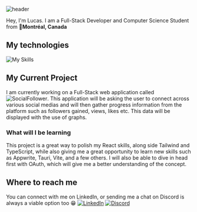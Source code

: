 ![header](https://capsule-render.vercel.app/api?type=waving&height=300&color=gradient&customColorList=21&text=Lucas%20Chauveau&reversal=false&textBg=false&strokeWidth=0&stroke=00FF00&desc=Full-Stack%20Developer&descSize=30&descAlignY=56&fontAlignY=40)

Hey, I'm Lucas. I am a Full-Stack Developer and Computer Science Student from 📍**Montréal, Canada**

## My technologies
<!-- Will be adding tauri, vite etc -->
![My Skills](https://skillicons.dev/icons?i=ts,js,nodejs,react,html,css,tailwind,express,appwrite,firebase,git,figma,neovim)

## My Current Project
I am currently working on a Full-Stack web application called ![SocialFollower](https://github.com/chauveaul/SocialFollower). This application will be asking the user to connect across various social medias and will then gather progress information from the platform such as followers gained, views, likes etc. This data will be displayed with the use of graphs.

### What will I be learning
This project is a great way to polish my React skills, along side Tailwind and TypeScript, while also giving me a great opportunity to learn new skills such as Appwrite, Tauri, Vite, and a few others. I will also be able to dive in head first with OAuth, which will give me a better understanding of the concept.

## Where to reach me
You can connect with me on LinkedIn, or sending me a chat on Discord is always a viable option too 😁
[![LinkedIn](https://ziadoua.github.io/m3-Markdown-Badges/badges/LinkedIn/linkedin1.svg)]([https://discord.gg/GYVH5wnM](https://www.linkedin.com/in/lucas-chauveau-201aba308/)) [![Discord](https://ziadoua.github.io/m3-Markdown-Badges/badges/Discord/discord1.svg)](https://discord.gg/GYVH5wnM)

<!--
**chauveaul/chauveaul** is a ✨ _special_ ✨ repository because its `README.md` (this file) appears on your GitHub profile.

Here are some ideas to get you started:

- 🔭 I’m currently working on ...
- 🌱 I’m currently learning ...
- 👯 I’m looking to collaborate on ...
- 🤔 I’m looking for help with ...
- 💬 Ask me about ...
- 📫 How to reach me: ...
- 😄 Pronouns: ...
- ⚡ Fun fact: ...
-->
